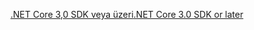 [<span data-ttu-id="4aea2-101">.NET Core 3,0 SDK veya üzeri</span><span class="sxs-lookup"><span data-stu-id="4aea2-101">.NET Core 3.0 SDK or later</span></span>](https://dotnet.microsoft.com/download/dotnet-core/3.0)
